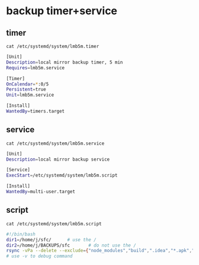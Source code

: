 # backup timer+service

## timer

`cat /etc/systemd/system/lmb5m.timer`

```bash
[Unit]
Description=local mirror backup timer, 5 min
Requires=lmb5m.service

[Timer]
OnCalendar=*:0/5
Persistent=true
Unit=lmb5m.service

[Install]
WantedBy=timers.target
```

## service

`cat /etc/systemd/system/lmb5m.service`

```bash
[Unit]
Description=local mirror backup service

[Service]
ExecStart=/etc/systemd/system/lmb5m.script

[Install]
WantedBy=multi-user.target
```

## script

`cat /etc/systemd/system/lmb5m.script`

```bash
#!/bin/bash
dir1=/home/j/sfc/      # use the /
dir2=/home/j/BACKUPS/sfc       # do not use the /
rsync -vPa --delete --exclude={"node_modules","build",".idea","*.apk","target"} $dir1 $dir2
# use -v to debug command
```